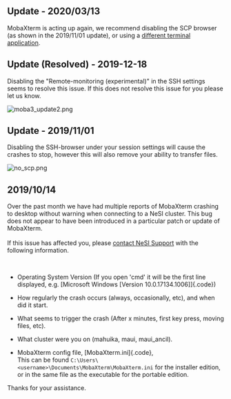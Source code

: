 Update - 2020/03/13 
--------------------

MobaXterm is acting up again, we recommend disabling the SCP browser (as
shown in the 2019/11/01 update), or using a [different terminal
application](https://support.nesi.org.nz/hc/en-gb/articles/360001016335-Choosing-and-Configuring-Software-for-Connecting-to-the-Clusters).

Update (Resolved) - 2019-12-18
------------------------------

Disabling the \"Remote-monitoring (experimental)\" in the SSH settings
seems to resolve this issue. If this does not resolve this issue for you
please let us know.

![moba3\_update2.png](https://support.nesi.org.nz/hc/article_attachments/360003132056/moba3_update2.png)

Update - 2019/11/01
-------------------

Disabling the SSH-browser under your session settings will cause the
crashes to stop, however this will also remove your ability to transfer
files.

![no\_scp.png](https://support.nesi.org.nz/hc/article_attachments/360002889276/no_scp.png)

2019/10/14
----------

Over the past month we have had multiple reports of MobaXterm crashing
to desktop without warning when connecting to a NeSI cluster. This bug
does not appear to have been introduced in a particular patch or update
of MobaXterm.\
\
If this issue has affected you, please [contact NeSI
Support](mailto:support@nesi.org.nz?subject=MobaXterm%20Issues&body=Operating%20System%20Version:%20%0D%0A%0A%0ACrash%20triggered%20when:%20%0D%0A%0A%0AProblem%20started%20occurring:%20%0D%0A%0A%0AOn%20the%20Cluster:%0D%0A%0A%0AIf%20you%20can,%20please%20also%20include%20your%20MobaXterm%20config%20file.%20This%20can%20be%20found%20at%20%60%60C:%5CUsers%5C%3Cusername%3E%5CDocuments%5CMobaXterm%5CMobaXterm.ini%60%60)
with the following information.

 

-   Operating System Version (If you open \'cmd\' it will be the first
    line displayed, e.g. [Microsoft Windows \[Version
    10.0.17134.1006\]]{.code})

-   How regularly the crash occurs (always, occasionally, etc), and when
    did it start.

-   What seems to trigger the crash (After x minutes, first key press,
    moving files, etc).

-   What cluster were you on (mahuika, maui, maui\_ancil).

<!-- -->

-   MobaXterm config file, [MobaXterm.ini]{.code},\
    This can be found
    `C:\Users\<username>\Documents\MobaXterm\MobaXterm.ini` for the
    installer edition, or in the same file as the executable for the
    portable edition.

Thanks for your assistance.

 
-

 

 
